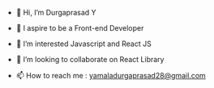 - 👋 Hi, I’m Durgaprasad Y
- 🔮 I aspire to be a Front-end Developer
- 👀 I’m interested  Javascript and React JS

- 💞️ I’m looking to collaborate on React Library
- 📫 How to reach me : yamaladurgaprasad28@gmail.com

<!---
yprasad28/yprasad28 is a ✨ special ✨ repository because its `README.md` (this file) appears on your GitHub profile.
You can click the Preview link to take a look at your changes.
--->
